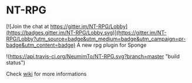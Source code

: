 # NT-RPG

[![Join the chat at https://gitter.im/NT-RPG/Lobby](https://badges.gitter.im/NT-RPG/Lobby.svg)](https://gitter.im/NT-RPG/Lobby?utm_source=badge&utm_medium=badge&utm_campaign=pr-badge&utm_content=badge)
A new rpg plugin for Sponge


!(https://api.travis-ci.org/NeumimTo/NT-RPG.svg?branch=master "build status")


Check [wiki](https://github.com/NeumimTo/NT-RPG/wiki) for more informations
